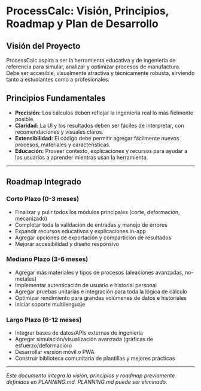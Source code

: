 # ProcessCalc: Visión, Principios, Roadmap y Plan de Desarrollo

## Visión del Proyecto

ProcessCalc aspira a ser la herramienta educativa y de ingeniería de referencia para simular, analizar y optimizar procesos de manufactura. Debe ser accesible, visualmente atractiva y técnicamente robusta, sirviendo tanto a estudiantes como a profesionales.

## Principios Fundamentales

- **Precisión:** Los cálculos deben reflejar la ingeniería real lo más fielmente posible.
- **Claridad:** La UI y los resultados deben ser fáciles de interpretar, con recomendaciones y visuales claros.
- **Extensibilidad:** El código debe permitir agregar fácilmente nuevos procesos, materiales y características.
- **Educación:** Proveer contexto, explicaciones y recursos para ayudar a los usuarios a aprender mientras usan la herramienta.

---

## Roadmap Integrado

### Corto Plazo (0-3 meses)

- Finalizar y pulir todos los módulos principales (corte, deformación, mecanizado)
- Completar toda la validación de entradas y manejo de errores
- Expandir recursos educativos y explicaciones in-app
- Agregar opciones de exportación y compartición de resultados
- Mejorar accesibilidad y diseño responsivo

### Mediano Plazo (3-6 meses)

- Agregar más materiales y tipos de procesos (aleaciones avanzadas, no-metales)
- Implementar autenticación de usuario e historial personal
- Agregar pruebas unitarias e integración para toda la lógica de cálculo
- Optimizar rendimiento para grandes volúmenes de datos e historiales
- Iniciar soporte multilenguaje

### Largo Plazo (6-12 meses)

- Integrar bases de datos/APIs externas de ingeniería
- Agregar simulación/visualización avanzada (gráficas de esfuerzo/deformación)
- Desarrollar versión móvil o PWA
- Construir biblioteca comunitaria de plantillas y mejores prácticas

---

_Este documento integra la visión, principios y roadmap previamente definidos en PLANNING.md. PLANNING.md puede ser eliminado._

